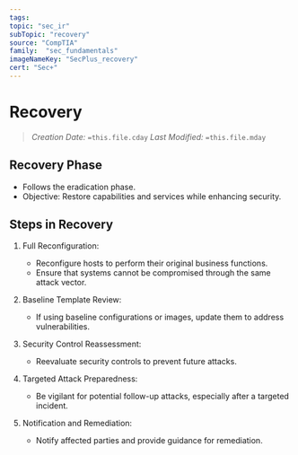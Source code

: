 ```yaml
---
tags:
topic: "sec_ir"
subTopic: "recovery"
source: "CompTIA"
family:  "sec_fundamentals"
imageNameKey: "SecPlus_recovery" 
cert: "Sec+"
---
```

# Recovery
> *Creation Date:* `=this.file.cday`
> *Last Modified:* `=this.file.mday`

## Recovery Phase

- Follows the eradication phase.
- Objective: Restore capabilities and services while enhancing security.

## Steps in Recovery

1. Full Reconfiguration:
   - Reconfigure hosts to perform their original business functions.
   - Ensure that systems cannot be compromised through the same attack vector.
   
2. Baseline Template Review:
   - If using baseline configurations or images, update them to address vulnerabilities.
   
3. Security Control Reassessment:
   - Reevaluate security controls to prevent future attacks.
   
4. Targeted Attack Preparedness:
   - Be vigilant for potential follow-up attacks, especially after a targeted incident.
   
5. Notification and Remediation:
   - Notify affected parties and provide guidance for remediation.
